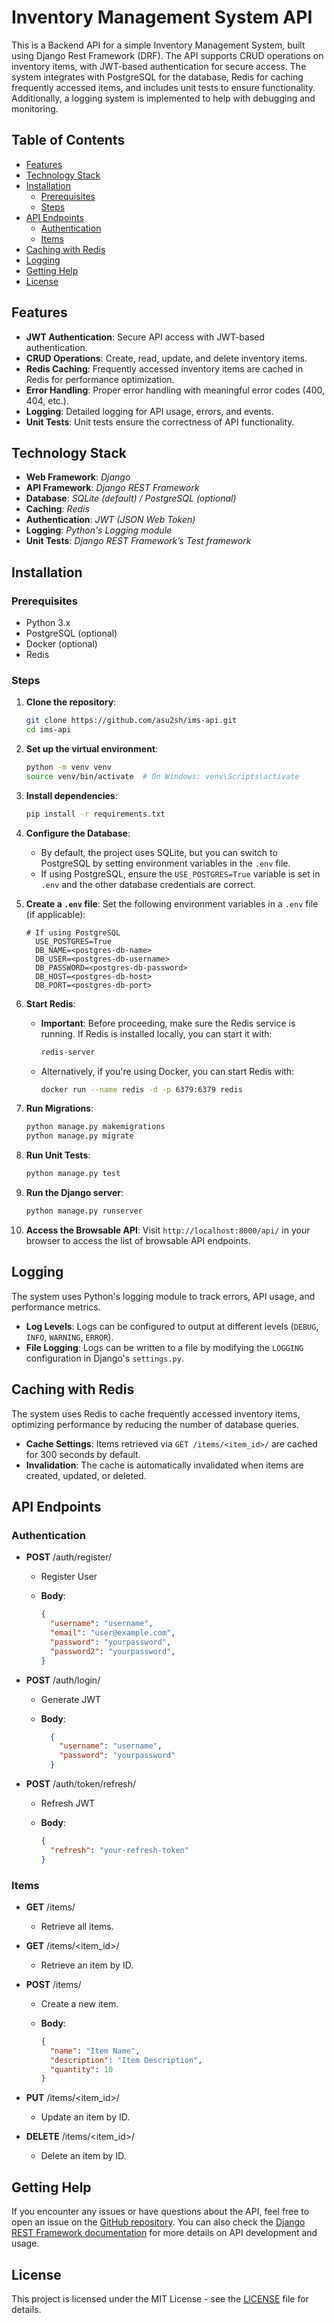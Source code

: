 # Inventory Management System API

This is a Backend API for a simple Inventory Management System, built using Django Rest Framework (DRF). The API supports CRUD operations on inventory items, with JWT-based authentication for secure access. The system integrates with PostgreSQL for the database, Redis for caching frequently accessed items, and includes unit tests to ensure functionality. Additionally, a logging system is implemented to help with debugging and monitoring.

## Table of Contents
- [Features](#features)
- [Technology Stack](#technology-stack)
- [Installation](#installation)
  - [Prerequisites](#prerequisites)
  - [Steps](#steps)
- [API Endpoints](#api-endpoints)
  - [Authentication](#authentication)
  - [Items](#items)
- [Caching with Redis](#caching-with-redis)
- [Logging](#logging)
- [Getting Help](#getting-help)
- [License](#license)

## Features
- **JWT Authentication**: Secure API access with JWT-based authentication.
- **CRUD Operations**: Create, read, update, and delete inventory items.
- **Redis Caching**: Frequently accessed inventory items are cached in Redis for performance optimization.
- **Error Handling**: Proper error handling with meaningful error codes (400, 404, etc.).
- **Logging**: Detailed logging for API usage, errors, and events.
- **Unit Tests**: Unit tests ensure the correctness of API functionality.

## Technology Stack
- **Web Framework**: *Django*
- **API Framework**: *Django REST Framework*
- **Database**: *SQLite (default) / PostgreSQL (optional)*
- **Caching**: *Redis*
- **Authentication**: *JWT (JSON Web Token)*
- **Logging**: *Python's Logging module*
- **Unit Tests**: *Django REST Framework’s Test framework*

## Installation

### Prerequisites
- Python 3.x
- PostgreSQL (optional)
- Docker (optional)
- Redis

### Steps
1. **Clone the repository**:
    ```bash
    git clone https://github.com/asu2sh/ims-api.git
    cd ims-api
    ```

2. **Set up the virtual environment**:
    ```bash
    python -m venv venv
    source venv/bin/activate  # On Windows: venv\Scripts\activate
    ```

3. **Install dependencies**:
    ```bash
    pip install -r requirements.txt
    ```

4. **Configure the Database**: 
   - By default, the project uses SQLite, but you can switch to PostgreSQL by setting environment variables in the `.env` file.
   - If using PostgreSQL, ensure the `USE_POSTGRES=True` variable is set in `.env` and the other database credentials are correct.
    
5. **Create a `.env` file**: 
    Set the following environment variables in a `.env` file (if applicable):
    ```plaintext
    # If using PostgreSQL
      USE_POSTGRES=True
      DB_NAME=<postgres-db-name>
      DB_USER=<postgres-db-username>
      DB_PASSWORD=<postgres-db-password>
      DB_HOST=<postgres-db-host>
      DB_PORT=<postgres-db-port>
    ```

6. **Start Redis**:
   - **Important**: Before proceeding, make sure the Redis service is running. If Redis is installed locally, you can start it with:
     ```bash
     redis-server
     ```
   - Alternatively, if you're using Docker, you can start Redis with:
     ```bash
     docker run --name redis -d -p 6379:6379 redis
     ```

7. **Run Migrations**:
    ```bash
    python manage.py makemigrations
    python manage.py migrate
    ```
    
8. **Run Unit Tests**:
    ```bash
    python manage.py test
    ```
    
9. **Run the Django server**:
    ```bash
    python manage.py runserver
    ```

10. **Access the Browsable API**: 
  Visit `http://localhost:8000/api/` in your browser to access the list of browsable API endpoints.

## Logging
The system uses Python's logging module to track errors, API usage, and performance metrics.

- **Log Levels**: Logs can be configured to output at different levels (`DEBUG`, `INFO`, `WARNING`, `ERROR`).
- **File Logging**: Logs can be written to a file by modifying the `LOGGING` configuration in Django's `settings.py`.

## Caching with Redis
The system uses Redis to cache frequently accessed inventory items, optimizing performance by reducing the number of database queries. 

- **Cache Settings**: Items retrieved via `GET /items/<item_id>/` are cached for 300 seconds by default.
- **Invalidation**: The cache is automatically invalidated when items are created, updated, or deleted.

## API Endpoints

### Authentication

- **POST** /auth/register/
  - Register User
  - **Body**:
    
    ```json
    {
      "username": "username",
      "email": "user@example.com",
      "password": "yourpassword",
      "password2": "yourpassword",
    }
    ```
    
- **POST** /auth/login/
  - Generate JWT
  - **Body**:
    
    ```json
      {
        "username": "username",
        "password": "yourpassword"
      }
    ```
  
- **POST** /auth/token/refresh/
  - Refresh JWT
  - **Body**:
    
    ```json
    {
      "refresh": "your-refresh-token"
    }
    ```
    
### Items
- **GET** /items/
  - Retrieve all items.

- **GET** /items/<item_id>/
  - Retrieve an item by ID.

- **POST** /items/
  - Create a new item.
  - **Body**:
    
    ```json
    {
      "name": "Item Name",
      "description": "Item Description",
      "quantity": 10
    }
    ```

- **PUT** /items/<item_id>/
  - Update an item by ID.

- **DELETE** /items/<item_id>/
  - Delete an item by ID.

## Getting Help
If you encounter any issues or have questions about the API, feel free to open an issue on the [GitHub repository](https://github.com/asu2sh/ims-api/issues).
You can also check the [Django REST Framework documentation](https://www.django-rest-framework.org/) for more details on API development and usage.

## License
This project is licensed under the MIT License - see the [LICENSE](LICENSE) file for details.
